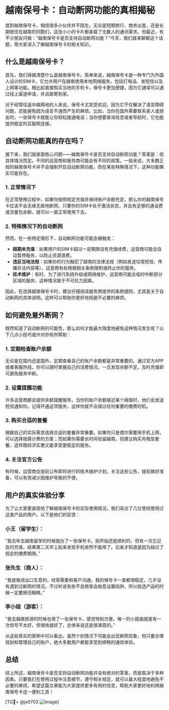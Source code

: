 # 越南保号卡：自动断网功能的真相揭秘

提到越南保号卡，相信很多小伙伴并不陌生。无论是短期旅行、商务出差，还是长期居住在越南的同胞们，这张小小的卡片都承载了无数人的通讯需求。但最近，有不少朋友问我：“越南保号卡是否支持自动断网功能？”今天，我们就来聊聊这个话题，带大家深入了解越南保号卡的相关知识。

## 什么是越南保号卡？

首先，我们得搞清楚什么是越南保号卡。简单来说，越南保号卡是一种专门为外国人设计的SIM卡，它允许用户在越南使用本地网络服务，包括打电话、发短信以及上网等功能。相比起直接购买当地的手机卡，保号卡更加便捷，因为它通常可以通过线上渠道申请，并且邮寄到家。

对于经常往返中越两地的人来说，保号卡尤其受欢迎。因为它不仅解决了语言障碍问题，还能避免因为语言不通而产生的麻烦。比如，当你在国外需要联系家人或朋友时，一张保号卡就能让你轻松拨通电话；当你想要查询信息或者导航时，它也能提供稳定的互联网连接。

## 自动断网功能真的存在吗？

接下来，我们就直面核心问题——越南保号卡是否支持自动断网功能？答案是：视具体情况而定。不同的运营商和服务商可能会有不同的政策。一般来说，大多数正规的越南保号卡并不会强制开启自动断网功能，但在某些特殊情况下，这种功能确实可能存在。

### 1. **正常情况下**
在正常使用过程中，如果你按照规定充值并保持账户余额充足，那么你的越南保号卡应该不会无缘无故地断网。只要你的SIM卡处于激活状态，并且有足够的通话费或流量包余额，就可以一直正常使用下去。

### 2. **特殊情况下的自动断网**
然而，在一些特定情形下，自动断网功能可能会被触发：
- **超期未充值**：如果用户的SIM卡超过一定期限没有充值续费，运营商可能会自动暂停服务，以防止资源浪费。
- **违反当地法规**：如果你的行为触犯了越南的法律法规（例如发送垃圾短信、传播非法内容等），运营商有权根据相关条例限制或终止你的服务。
- **技术维护**：有时，为了进行系统升级或网络维护，运营商可能会临时中断部分区域的服务，这种情况属于不可抗力因素。

因此，在选择越南保号卡时，建议仔细阅读服务商提供的条款细则，尤其是关于自动断网的具体说明。这样可以帮助你更好地规避不必要的麻烦。

## 如何避免意外断网？

既然知道了自动断网的可能性，那么如何才能最大限度地避免这种情况发生呢？以下几点小技巧或许对你有所帮助：

### 1. 定期检查账户余额
无论是在国内还是国外，定期查看自己的账户余额都是非常重要的。通过官方APP或者客服热线，你可以随时掌握自己的消费情况。一旦发现余额不足，及时充值即可避免服务中断。

### 2. 设置提醒功能
许多运营商都会提供余额提醒服务，当你的账户余额接近某个阈值时，他们会发送短信通知你。记得开通这项服务，这样你就不会错过任何重要的缴费时机。

### 3. 购买合适的套餐
根据自己的实际需求选择合适的套餐非常重要。如果你只是偶尔需要用手机上网，可以选择按需计费的方案；而如果你需要长时间驻留越南，则建议购买月租型套餐，这样既经济实惠又能享受更稳定的服务。

### 4. 关注官方公告
有时候，运营商会提前公布即将进行的技术维护计划。关注这些公告，提前做好准备，可以有效减少因维护导致的不便。

## 用户的真实体验分享

为了让大家更直观地了解越南保号卡的实际使用情况，我们采访了几位曾经使用过这类产品的用户。以下是他们的反馈：

### 小王（留学生）：
“我去年去越南留学的时候就办了一张保号卡。刚开始还挺顺利的，但有一次忘记及时充值，结果第二天早上起来发现手机突然不能用了。后来才知道是因为超过了规定的缴费期限。”

### 张先生（商人）：
“我是做进出口生意的，经常需要和客户沟通。我的保号卡一直都很稳定，几乎没有遇到过断网的情况。不过听说有些不良商家会故意设置陷阱，所以挑选产品的时候一定要擦亮眼睛。”

### 李小姐（游客）：
“我去越南旅游的时候也用了一张保号卡，感觉特别方便。唯一的小插曲就是有一次信号不太好，但很快就好了。总体来说还是很满意的。”

从这些真实的案例中可以看出，虽然个别情况下可能会出现断网现象，但只要合理规划和管理自己的账户，绝大多数用户都能享受到顺畅的通信体验。

## 总结

综上所述，越南保号卡是否支持自动断网功能并没有绝对的答案，而是取决于多种因素。只要我们在使用过程中注意细节，遵守相关规定，就可以最大程度地避免不必要的麻烦。希望这篇文章能为大家提供更多有用的信息，帮助大家更好地利用越南保号卡这一便利工具！

[TG💪+ @jx0703 ![Image](https://github.com/user-attachments/assets/dbca1d08-cadb-493c-b0ec-ad6f7a83f270)]